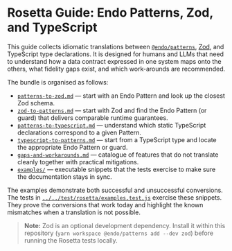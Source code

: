 # Rosetta Guide: Endo Patterns, Zod, and TypeScript

This guide collects idiomatic translations between [`@endo/patterns`](../..), [Zod](https://github.com/colinhacks/zod), and TypeScript type declarations. It is designed for humans and LLMs that need to understand how a data contract expressed in one system maps onto the others, what fidelity gaps exist, and which work-arounds are recommended.

The bundle is organised as follows:

- [`patterns-to-zod.md`](./patterns-to-zod.md) — start with an Endo Pattern and look up the closest Zod schema.
- [`zod-to-patterns.md`](./zod-to-patterns.md) — start with Zod and find the Endo Pattern (or guard) that delivers comparable runtime guarantees.
- [`patterns-to-typescript.md`](./patterns-to-typescript.md) — understand which static TypeScript declarations correspond to a given Pattern.
- [`typescript-to-patterns.md`](./typescript-to-patterns.md) — start from a TypeScript type and locate the appropriate Endo Pattern or guard.
- [`gaps-and-workarounds.md`](./gaps-and-workarounds.md) — catalogue of features that do not translate cleanly together with practical mitigations.
- [`examples/`](./examples) — executable snippets that the tests exercise to make sure the documentation stays in sync.

The examples demonstrate both successful and unsuccessful conversions. The tests in [`../../test/rosetta/examples.test.js`](../../test/rosetta/examples.test.js) exercise these snippets. They prove the conversions that work today and highlight the known mismatches when a translation is not possible.

> **Note:** Zod is an optional development dependency. Install it within this repository (`yarn workspace @endo/patterns add --dev zod`) before running the Rosetta tests locally.
